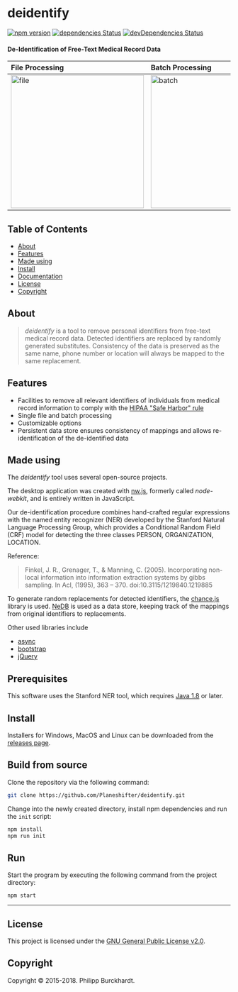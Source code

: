 # deidentify

[![npm version](https://badge.fury.io/js/deidentify.svg)](https://badge.fury.io/js/deidentify)
[![dependencies Status](https://david-dm.org/planeshifter/deidentify/status.svg)](https://david-dm.org/planeshifter/deidentify)
[![devDependencies Status](https://david-dm.org/planeshifter/deidentify/dev-status.svg)](https://david-dm.org/planeshifter/deidentify?type=dev)

#### De-Identification of Free-Text Medical Record Data

| File Processing | Batch Processing |
|:------|:------|
| <img src="https://cdn.rawgit.com/Planeshifter/deidentify/9ad934e6800b979d711dd9626553f2fbe87a0ed6/docs/img/screenshot01.png" width="300px" alt="file"> | <img src="https://cdn.rawgit.com/Planeshifter/deidentify/9ad934e6800b979d711dd9626553f2fbe87a0ed6/docs/img/screenshot02.jpg" width="300px" alt="batch"> |

## Table of Contents

- [About](#about)
- [Features](#features)
- [Made using](#made-using)
- [Install](#install)
- [Documentation](#documentation)
- [License](#license)
- [Copyright](#copyright)

## About

> *deidentify* is a tool to remove personal identifiers from free-text medical record data. Detected identifiers are replaced by randomly generated substitutes. Consistency of the data is preserved as the same name, phone number or location will always be mapped to the same replacement.

## Features

- Facilities to remove all relevant identifiers of individuals from medical record information to comply with the [HIPAA "Safe Harbor" rule](http://www.hhs.gov/ocr/privacy/hipaa/understanding/coveredentities/De-identification/guidance.html)
- Single file and batch processing
- Customizable options
- Persistent data store ensures consistency of mappings and allows re-identification of the de-identified data

## Made using

The *deidentify* tool uses several open-source projects.

The desktop application was created with [nw.js](http://nwjs.io/), formerly called *node-webkit*, and is entirely written in JavaScript.

Our de-identification procedure combines hand-crafted regular expressions with the named entity recognizer (NER) developed by the Stanford Natural Language Processing Group, which provides a Conditional Random Field (CRF) model for detecting the three classes PERSON, ORGANIZATION, LOCATION.

Reference:
> Finkel, J. R., Grenager, T., & Manning, C. (2005). Incorporating non-local information into information extraction systems by gibbs sampling. In Acl, (1995), 363 – 370. doi:10.3115/1219840.1219885

To generate random replacements for detected identifiers, the [chance.js](http://chancejs.com/) library is used. [NeDB](https://github.com/louischatriot/nedb) is used as a data store, keeping track of the mappings from original identifiers to replacements.

Other used libraries include

- [async](https://github.com/caolan/async)
- [bootstrap](http://getbootstrap.com/)
- [jQuery](http://jquery.com/)

## Prerequisites 

This software uses the Stanford NER tool, which requires [Java 1.8](https://java.com/en/) or later.

## Install

Installers for Windows, MacOS and Linux can be downloaded from the [releases page](https://github.com/Planeshifter/deidentify/releases).

## Build from source

Clone the repository via the following command:

``` bash 
git clone https://github.com/Planeshifter/deidentify.git
```

Change into the newly created directory, install npm dependencies and run the `init` script:

``` bash
npm install
npm run init
```

## Run

Start the program by executing the following command from the project directory:

```
npm start
```

---
## License

This project is licensed under the [GNU General Public License v2.0](https://www.gnu.org/licenses/old-licenses/gpl-2.0.en.html).

## Copyright

Copyright &copy; 2015-2018. Philipp Burckhardt.

